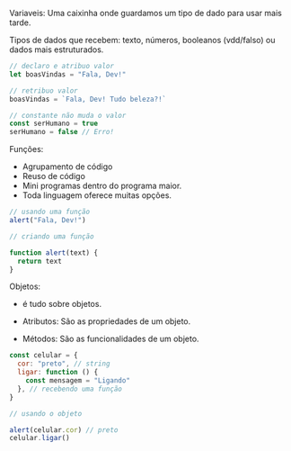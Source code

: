 Variaveis: Uma caixinha onde guardamos um tipo de dado para usar mais tarde.

Tipos de dados que recebem: texto, números, booleanos (vdd/falso) ou dados mais estruturados.

```js
// declaro e atribuo valor
let boasVindas = "Fala, Dev!"

// retribuo valor
boasVindas = `Fala, Dev! Tudo beleza?!`

// constante não muda o valor
const serHumano = true
serHumano = false // Erro!
```

Funções:

- Agrupamento de código
- Reuso de código
- Mini programas dentro do programa maior.
- Toda linguagem oferece muitas opções.

```js
// usando uma função
alert("Fala, Dev!")

// criando uma função

function alert(text) {
  return text
}
```

Objetos:

- é tudo sobre objetos.

* Atributos: São as propriedades de um objeto.

* Métodos: São as funcionalidades de um objeto.

```js
const celular = {
  cor: "preto", // string
  ligar: function () {
    const mensagem = "Ligando"
  }, // recebendo uma função
}

// usando o objeto

alert(celular.cor) // preto
celular.ligar()
```
